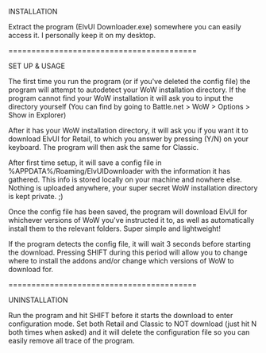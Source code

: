 INSTALLATION

Extract the program (ElvUI Downloader.exe) somewhere you can easily access it. I personally keep it on my desktop.

=========================================

SET UP & USAGE

The first time you run the program (or if you've deleted the config file) the program will attempt to autodetect your WoW installation directory.
If the program cannot find your WoW installation it will ask you to input the directory yourself (You can find by going to Battle.net > WoW > Options > Show in Explorer)

After it has your WoW installation directory, it will ask you if you want it to download ElvUI for Retail, to which you answer by pressing (Y/N) on your keyboard. The program will then ask the same for Classic.

After first time setup, it will save a config file in %APPDATA%/Roaming/ElvUIDownloader with the information it has gathered. This info is stored locally on your machine and nowhere else. Nothing is uploaded anywhere, your super secret WoW installation directory is kept private. ;)

Once the config file has been saved, the program will download ElvUI for whichever versions of WoW you've instructed it to, as well as automatically install them to the relevant folders. Super simple and lightweight!

If the program detects the config file, it will wait 3 seconds before starting the download. Pressing SHIFT during this period will allow you to change where to install the addons and/or change which versions of WoW to download for.

=========================================

UNINSTALLATION

Run the program and hit SHIFT before it starts the download to enter configuration mode. Set both Retail and Classic to NOT download (just hit N both times when asked) and it will delete the configuration file so you can easily remove all trace of the program.